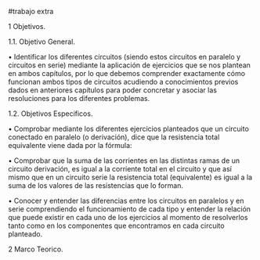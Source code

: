 
#trabajo extra

1 Objetivos.

1.1. Objetivo General.

• Identificar los diferentes circuitos (siendo estos circuitos en paralelo y circuitos en serie) mediante la aplicación de ejercicios que se nos plantean en ambos capítulos, por lo que debemos comprender exactamente cómo funcionan ambos tipos de circuitos acudiendo a conocimientos previos dados en anteriores capítulos para poder concretar y asociar las resoluciones para los diferentes problemas.

1.2. Objetivos Especificos.

• Comprobar mediante los diferentes ejercicios planteados que un circuito conectado en paralelo (o derivación), dice que la resistencia total equivalente viene dada por la fórmula:

• Comprobar que la suma de las corrientes en las distintas ramas de un circuito derivación, es igual a la corriente total en el circuito y que así mismo que en un circuito serie la resistencia total (equivalente) es igual a la suma de los valores de las resistencias que lo forman.

• Conocer y entender las diferencias entre los circuitos en paralelos y en serie comprendiendo el funcionamiento de cada tipo y entender la relación que puede existir en cada uno de los ejercicios al momento de resolverlos tanto como en los componentes que encontramos en cada circuito planteado.

2 Marco Teorico.


